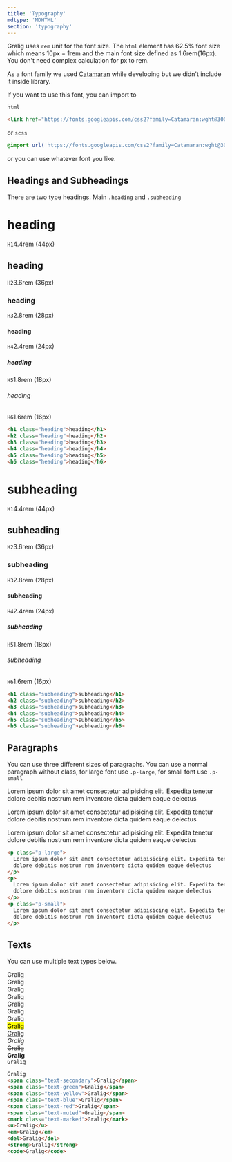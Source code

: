 ```yaml
---
title: 'Typography'
mdtype: 'MDHTML'
section: 'typography'
---
```


Gralig uses `rem` unit for the font size. The `html` element has 62.5% font size which means 10px = 1rem and the main font size defined as 1.6rem(16px). You don't need complex calculation for px to rem.

As a font family we used [Catamaran](https://fonts.google.com/specimen/Catamaran 'font') while developing but we didn't include it inside library.

If you want to use this font, you can import to

`html`

```html
<link href="https://fonts.googleapis.com/css2?family=Catamaran:wght@300;400;600&display=swap" rel="stylesheet">
```

or `scss`

```scss
@import url('https://fonts.googleapis.com/css2?family=Catamaran:wght@300;400;600&display=swap')
```

or you can use whatever font you like.

## Headings and Subheadings

There are two type headings. Main `.heading` and `.subheading`

<div class="gra-doc-headings">
  <div class="gra-s-wrapper">
    <div class="heading-wrapper">
      <h1 class="heading">heading</h1>
      <span class="headings-small-info">
        <code>H1</code>4.4rem  (44px)
      </span>
    </div>
    <div class="heading-wrapper">
      <h2 class="heading">heading</h2>
      <span class="headings-small-info">
        <code>H2</code>3.6rem  (36px)
      </span>
    </div>
    <div class="heading-wrapper">
      <h3 class="heading">heading</h3>
      <span class="headings-small-info">
        <code>H3</code>2.8rem  (28px)
      </span>
    </div>
    <div class="heading-wrapper">
      <h4 class="heading">heading</h4>
      <span class="headings-small-info">
        <code>H4</code>2.4rem  (24px)
      </span>
    </div>
    <div class="heading-wrapper">
      <h5 class="heading">heading</h5>
      <span class="headings-small-info">
        <code>H5</code>1.8rem  (18px)
      </span>
    </div>
    <div class="heading-wrapper">
      <h6 class="heading">heading</h6>
      <span class="headings-small-info">
        <code>H6</code>1.6rem  (16px)
      </span>
    </div>
  </div>

```html
<h1 class="heading">heading</h1>
<h2 class="heading">heading</h2>
<h3 class="heading">heading</h3>
<h4 class="heading">heading</h4>
<h5 class="heading">heading</h5>
<h6 class="heading">heading</h6>
```

  <div class="gra-s-wrapper">
    <div class="heading-wrapper">
      <h1 class="subheading">subheading</h1>
      <span class="headings-small-info">
        <code>H1</code>4.4rem  (44px)
      </span>
    </div>
    <div class="heading-wrapper">
      <h2 class="subheading">subheading</h2>
      <span class="headings-small-info">
        <code>H2</code>3.6rem  (36px)
      </span>
    </div>
    <div class="heading-wrapper">
      <h3 class="subheading">subheading</h3>
      <span class="headings-small-info">
        <code>H3</code>2.8rem  (28px)
      </span>
    </div>
    <div class="heading-wrapper">
      <h4 class="subheading">subheading</h4>
      <span class="headings-small-info">
        <code>H4</code>2.4rem  (24px)
      </span>
    </div>
    <div class="heading-wrapper">
      <h5 class="subheading">subheading</h5>
      <span class="headings-small-info">
        <code>H5</code>1.8rem  (18px)
      </span>
    </div>
    <div class="heading-wrapper">
      <h6 class="subheading">subheading</h6>
      <span class="headings-small-info">
        <code>H6</code>1.6rem  (16px)
      </span>
    </div>
  </div>

```html
<h1 class="subheading">subheading</h1>
<h2 class="subheading">subheading</h2>
<h3 class="subheading">subheading</h3>
<h4 class="subheading">subheading</h4>
<h5 class="subheading">subheading</h5>
<h6 class="subheading">subheading</h6>
```

</div>

## Paragraphs

You can use three different sizes of paragraphs. You can use a normal paragraph without class, for large font use `.p-large`, for small font use `.p-small`

<div class="gra-doc-para">
  <div class="gra-s-wrapper">
    <p>
      <span class="p-large">
        Lorem ipsum dolor sit amet consectetur adipisicing elit. Expedita tenetur dolore debitis nostrum rem inventore dicta quidem eaque delectus
      </span>
    </p>
    <p>
      Lorem ipsum dolor sit amet consectetur adipisicing elit. Expedita tenetur dolore debitis nostrum rem inventore dicta quidem eaque delectus
    </p>
    <p>
      <span class="p-small">
        Lorem ipsum dolor sit amet consectetur adipisicing elit. Expedita tenetur dolore debitis nostrum rem inventore dicta quidem eaque delectus
      </span>
    </p>
  </div>

```html
<p class="p-large">
  Lorem ipsum dolor sit amet consectetur adipisicing elit. Expedita tenetur
  dolore debitis nostrum rem inventore dicta quidem eaque delectus
</p>
<p>
  Lorem ipsum dolor sit amet consectetur adipisicing elit. Expedita tenetur
  dolore debitis nostrum rem inventore dicta quidem eaque delectus
</p>
<p class="p-small">
  Lorem ipsum dolor sit amet consectetur adipisicing elit. Expedita tenetur
  dolore debitis nostrum rem inventore dicta quidem eaque delectus
</p>
```

</div>

## Texts

You can use multiple text types below.

<div class="gra-doc-texts">
  <div class="gra-s-wrapper">
    Gralig
    <br />
    <span class="text-secondary">Gralig</span>
    <br />
    <span class="text-green">Gralig</span>
    <br />
    <span class="text-yellow">Gralig</span>
    <br />
    <span class="text-blue">Gralig</span>
    <br />
    <span class="text-red">Gralig</span>
    <br />
    <span class="text-muted">Gralig</span>
    <br />
    <mark class="text-marked">Gralig</mark>
    <br />
    <u>Gralig</u>
    <br />
    <em>Gralig</em>
    <br />
    <del>Gralig</del>
    <br />
    <strong>Gralig</strong>
    <br />
    <code>Gralig</code>
  </div>
</div>

```html
Gralig
<span class="text-secondary">Gralig</span>
<span class="text-green">Gralig</span>
<span class="text-yellow">Gralig</span>
<span class="text-blue">Gralig</span>
<span class="text-red">Gralig</span>
<span class="text-muted">Gralig</span>
<mark class="text-marked">Gralig</mark>
<u>Gralig</u>
<em>Gralig</em>
<del>Gralig</del>
<strong>Gralig</strong>
<code>Gralig</code>
```
